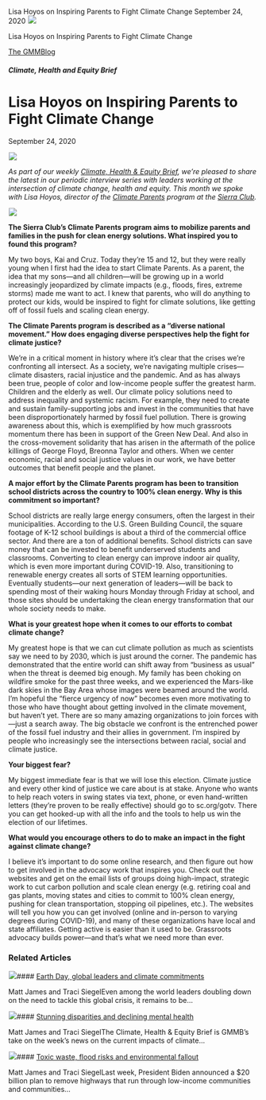 



Lisa Hoyos on Inspiring Parents to Fight Climate Change
September 24, 2020
![](data:image/gif;base64,R0lGODlhAQABAAAAACH5BAEKAAEALAAAAAABAAEAAAICTAEAOw==)![](https://www.gmmb.com/wp-content/uploads/2020/11/pexels-caleb-oquendo-3038369-scaled.jpg)



Lisa Hoyos on Inspiring Parents to Fight Climate Change





 [The GMMBlog](/blog/)



##### Climate, Health and Equity Brief

 Lisa Hoyos on Inspiring Parents to Fight Climate Change
=======================================================


September 24, 2020



![](data:image/gif;base64,R0lGODlhAQABAAAAACH5BAEKAAEALAAAAAABAAEAAAICTAEAOw==)![](https://www.gmmb.com/wp-content/uploads/2020/11/pexels-caleb-oquendo-3038369-552x552.jpg) 


*As part of our weekly* [*Climate, Health & Equity Brief*](https://us4.campaign-archive.com/home/?u=f2f8c4bdabe1a2a83f914e813&id=4a13a601e2)*, we’re pleased to share the latest in our periodic interview series with leaders working at the intersection of climate change, health and equity. This month we spoke with Lisa Hoyos, director of the* [*Climate Parents*](https://www.sierraclub.org/climate-parents) *program at the* [*Sierra Club*](https://www.sierraclub.org/climate-parents)*.*


![](data:image/gif;base64,R0lGODlhAQABAAAAACH5BAEKAAEALAAAAAABAAEAAAICTAEAOw==)![](https://www.gmmb.com/wp-content/uploads/Headshot_Lisa-Hoyos.jpg)


**The Sierra Club’s Climate Parents program aims to mobilize parents and families in the push for clean energy solutions. What inspired you to found this program?**


My two boys, Kai and Cruz. Today they’re 15 and 12, but they were really young when I first had the idea to start Climate Parents. As a parent, the idea that my sons—and all children—will be growing up in a world increasingly jeopardized by climate impacts (e.g., floods, fires, extreme storms) made me want to act. I knew that parents, who will do anything to protect our kids, would be inspired to fight for climate solutions, like getting off of fossil fuels and scaling clean energy.


**The Climate Parents program is described as a “diverse national movement.” How does engaging diverse perspectives help the fight for climate justice?**  

We’re in a critical moment in history where it’s clear that the crises we’re confronting all intersect. As a society, we’re navigating multiple crises—climate disasters, racial injustice and the pandemic. And as has always been true, people of color and low-income people suffer the greatest harm. Children and the elderly as well. Our climate policy solutions need to address inequality and systemic racism. For example, they need to create and sustain family-supporting jobs and invest in the communities that have been disproportionately harmed by fossil fuel pollution. There is growing awareness about this, which is exemplified by how much grassroots momentum there has been in support of the Green New Deal. And also in the cross-movement solidarity that has arisen in the aftermath of the police killings of George Floyd, Breonna Taylor and others. When we center economic, racial and social justice values in our work, we have better outcomes that benefit people and the planet.


**A major effort by the Climate Parents program has been to transition school districts across the country to 100% clean energy. Why is this commitment so important?**


School districts are really large energy consumers, often the largest in their municipalities. According to the U.S. Green Building Council, the square footage of K-12 school buildings is about a third of the commercial office sector. And there are a ton of additional benefits. School districts can save money that can be invested to benefit underserved students and classrooms. Converting to clean energy can improve indoor air quality, which is even more important during COVID-19. Also, transitioning to renewable energy creates all sorts of STEM learning opportunities. Eventually students—our next generation of leaders—will be back to spending most of their waking hours Monday through Friday at school, and those sites should be undertaking the clean energy transformation that our whole society needs to make.


**What is your greatest hope when it comes to our efforts to combat climate change?**


My greatest hope is that we can cut climate pollution as much as scientists say we need to by 2030, which is just around the corner. The pandemic has demonstrated that the entire world can shift away from “business as usual” when the threat is deemed big enough. My family has been choking on wildfire smoke for the past three weeks, and we experienced the Mars-like dark skies in the Bay Area whose images were beamed around the world. I’m hopeful the “fierce urgency of now” becomes even more motivating to those who have thought about getting involved in the climate movement, but haven’t yet. There are so many amazing organizations to join forces with—just a search away. The big obstacle we confront is the entrenched power of the fossil fuel industry and their allies in government. I’m inspired by people who increasingly see the intersections between racial, social and climate justice.


**Your biggest fear?**


My biggest immediate fear is that we will lose this election. Climate justice and every other kind of justice we care about is at stake. Anyone who wants to help reach voters in swing states via text, phone, or even hand-written letters (they’re proven to be really effective) should go to sc.org/gotv. There you can get hooked-up with all the info and the tools to help us win the election of our lifetimes.


**What would you encourage others to do to make an impact in the fight against climate change?**


I believe it’s important to do some online research, and then figure out how to get involved in the advocacy work that inspires you. Check out the websites and get on the email lists of groups doing high-impact, strategic work to cut carbon pollution and scale clean energy (e.g. retiring coal and gas plants, moving states and cities to commit to 100% clean energy, pushing for clean transportation, stopping oil pipelines, etc.). The websites will tell you how you can get involved (online and in-person to varying degrees during COVID-19), and many of these organizations have local and state affiliates. Getting active is easier than it used to be. Grassroots advocacy builds power—and that’s what we need more than ever.









### Related Articles

![](data:image/gif;base64,R0lGODlhAQABAAAAACH5BAEKAAEALAAAAAABAAEAAAICTAEAOw==)![](https://www.gmmb.com/wp-content/uploads/2021/04/b5197d82-9fb4-4c84-a8d9-e468348c4c67-380x200.jpg)#### [Earth Day, global leaders and climate commitments](https://www.gmmb.com/news/earth-day-global-leaders-and-climate-commitments/)

Matt James and Traci SiegelEven among the world leaders doubling down on the need to tackle this global crisis, it remains to be…

![](data:image/gif;base64,R0lGODlhAQABAAAAACH5BAEKAAEALAAAAAABAAEAAAICTAEAOw==)![](https://www.gmmb.com/wp-content/uploads/2021/04/4.16header-380x200.png)#### [Stunning disparities and declining mental health](https://www.gmmb.com/news/stunning-disparities-and-declining-mental-health/)

Matt James and Traci SiegelThe Climate, Health & Equity Brief is GMMB’s take on the week’s news on the current impacts of climate…

![](data:image/gif;base64,R0lGODlhAQABAAAAACH5BAEKAAEALAAAAAABAAEAAAICTAEAOw==)![](https://www.gmmb.com/wp-content/uploads/2021/04/Picture1-380x200.jpg)#### [Toxic waste, flood risks and environmental fallout](https://www.gmmb.com/news/toxic-waste-flood-risks-and-environmental-fallout/)

Matt James and Traci SiegelLast week, President Biden announced a $20 billion plan to remove highways that run through low-income communities and communities…




